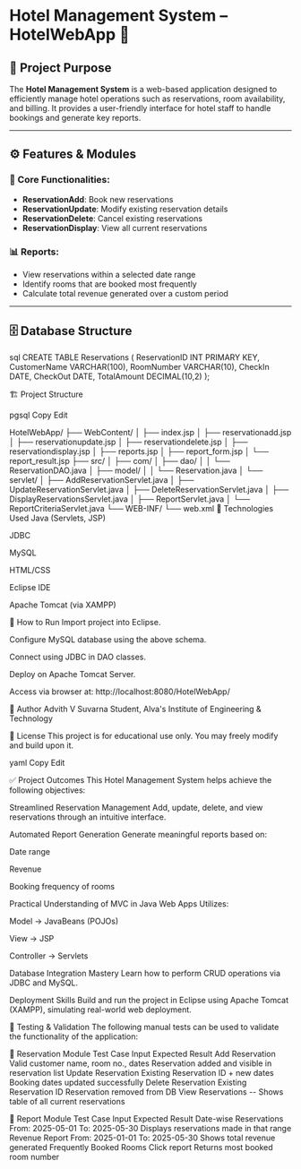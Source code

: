 # Hotel Management System – HotelWebApp 🏨

## 📌 Project Purpose
The **Hotel Management System** is a web-based application designed to efficiently manage hotel operations such as reservations, room availability, and billing. It provides a user-friendly interface for hotel staff to handle bookings and generate key reports.

---

## ⚙️ Features & Modules

### 🔸 Core Functionalities:
- **ReservationAdd**: Book new reservations
- **ReservationUpdate**: Modify existing reservation details
- **ReservationDelete**: Cancel existing reservations
- **ReservationDisplay**: View all current reservations

### 📊 Reports:
- View reservations within a selected date range
- Identify rooms that are booked most frequently
- Calculate total revenue generated over a custom period

---

## 🗄️ Database Structure
sql
CREATE TABLE Reservations (
    ReservationID INT PRIMARY KEY,
    CustomerName VARCHAR(100),
    RoomNumber VARCHAR(10),
    CheckIn DATE,
    CheckOut DATE,
    TotalAmount DECIMAL(10,2)
);

🏗️ Project Structure

pgsql
Copy
Edit

HotelWebApp/
├── WebContent/
│   ├── index.jsp
│   ├── reservationadd.jsp
│   ├── reservationupdate.jsp
│   ├── reservationdelete.jsp
│   ├── reservationdisplay.jsp
│   ├── reports.jsp
│   ├── report_form.jsp
│   └── report_result.jsp
├── src/
│   ├── com/
│   ├── dao/
│   │   └── ReservationDAO.java
│   ├── model/
│   │   └── Reservation.java
│   └── servlet/
│       ├── AddReservationServlet.java
│       ├── UpdateReservationServlet.java
│       ├── DeleteReservationServlet.java
│       ├── DisplayReservationsServlet.java
│       ├── ReportServlet.java
│       └── ReportCriteriaServlet.java
└── WEB-INF/
    └── web.xml
🔧 Technologies Used
Java (Servlets, JSP)

JDBC

MySQL

HTML/CSS

Eclipse IDE

Apache Tomcat (via XAMPP)

🚀 How to Run
Import project into Eclipse.

Configure MySQL database using the above schema.

Connect using JDBC in DAO classes.

Deploy on Apache Tomcat Server.

Access via browser at: http://localhost:8080/HotelWebApp/

👤 Author
Advith V Suvarna
Student, Alva's Institute of Engineering & Technology

📜 License
This project is for educational use only.
You may freely modify and build upon it.

yaml
Copy
Edit

✅ Project Outcomes
This Hotel Management System helps achieve the following objectives:

Streamlined Reservation Management
Add, update, delete, and view reservations through an intuitive interface.

Automated Report Generation
Generate meaningful reports based on:

Date range

Revenue

Booking frequency of rooms

Practical Understanding of MVC in Java Web Apps
Utilizes:

Model → JavaBeans (POJOs)

View → JSP

Controller → Servlets

Database Integration Mastery
Learn how to perform CRUD operations via JDBC and MySQL.

Deployment Skills
Build and run the project in Eclipse using Apache Tomcat (XAMPP), simulating real-world web deployment.

🧪 Testing & Validation
The following manual tests can be used to validate the functionality of the application:

🔹 Reservation Module
Test Case	Input	Expected Result
Add Reservation	Valid customer name, room no., dates	Reservation added and visible in reservation list
Update Reservation	Existing Reservation ID + new dates	Booking dates updated successfully
Delete Reservation	Existing Reservation ID	Reservation removed from DB
View Reservations	--	Shows table of all current reservations

🔹 Report Module
Test Case	Input	Expected Result
Date-wise Reservations	From: 2025-05-01 To: 2025-05-30	Displays reservations made in that range
Revenue Report	From: 2025-01-01 To: 2025-05-30	Shows total revenue generated
Frequently Booked Rooms	Click report	Returns most booked room number
